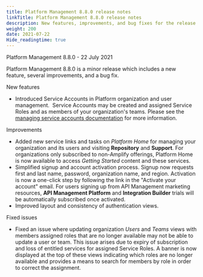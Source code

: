 ```yaml
---
title: Platform Management 8.8.0 release notes
linkTitle: Platform Management 8.8.0 release notes
description: New features, improvements, and bug fixes for the release.
weight: 200
date: 2021-07-22
Hide_readingtime: true
---
```


Platform Management 8.8.0 - 22 July 2021

Platform Management 8.8.0 is a minor release which includes a new feature, several improvements, and a bug fix.

New features

* Introduced Service Accounts in Platform organization and user management.  Service Accounts may be created and assigned Service Roles and as members of your organization's teams. Please see the [managing service accounts documentation](/docs/management_guide/organizations/managing_organizations/#managing-service-accounts) for more information.

Improvements

* Added new service links and tasks on _Platform Home_ for managing your organization and its users and visiting **Repository** and **Support**. For organizations only subscribed to non-Amplify offerings, Platform Home is now available to access _Getting Started_ content and these services.
* Simplified signup and account activation process. Signup now requests first and last name, password, organization name, and region. Activation is now a one-click step by following the link in the "Activate your account" email. For users signing up from API Management marketing resources, **API Management Platform** and **Integration Builder** trials will be automatically subscribed once activated.
* Improved layout and consistency of authentication views.

Fixed issues

* Fixed an issue where updating organization _Users_ and _Teams_ views with members assigned roles that are no longer available may not be able to update a user or team. This issue arises due to expiry of subscription and loss of entitled services for assigned Service Roles. A banner is now displayed at the top of these views indicating which roles are no longer available and provides a means to search for members by role in order to correct the assignment.
